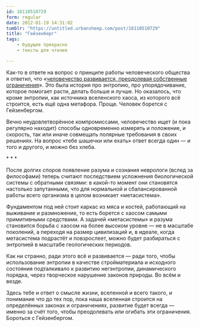 ```yaml
---
id: 16110510729
form: regular
date: 2012-01-19 14:31:02
tumblr: "https://untitled.urbansheep.com/post/16110510729"
title: "Гейзенберг"
tags:
    - будущее прекрасно
    - тексты для чтения

---
```


<p>Как-то в ответе на вопрос о принципе работы человеческого общества я ответил, что «<a href="http://www.formspring.me/urbansheep/q/181466002167470425">человечество развивается, преодолевая собственные ограничения</a>». Это была история про энтропию, про упорядочивание, которое помогает расти, делать больше и лучше. Но оказалось, что кроме энтропии, как источника вселенского хаоса, из которого всё строится, есть ещё одна метафора. Проще. Человек борется с Гейзенбергом.</p>

<p>Вечно неудовлетворённое компромиссами, человечество ищет (и пока регулярно находит) способы одновременно измерять и положение, и скорость, так или иначе совмещать полярные требования в своих решениях. На вопрос «тебе шашечки или ехать» ответ всегда один — и того и другого, и можно без хлеба.</p>

<p>* * *</p>

<p>После долгих споров появление разума и сознания неврологи (вслед за философами) теперь считают последствием усложнения биологической системы с обратными связями: в какой-то момент они становятся настолько запутанными, что для нормальной и сбалансированной работы всего организма в целом возникает «метасистема».</p>

<p>Фундаментом под ней стоит каркас из мяса и костей, работающий на выживание и размножение, то есть борется с хаосом самыми примитивными средствами. А задачей «метасистемы» и разума становится борьба с хаосом на более высоком уровне — не в масштабе поколений, а переходя на размер цивилизаций и, в идеале, когда метасистема подрастёт и повзрослеет, можно будет разбираться с энтропией в масштабе геологических периодов.</p>

<p>Как ни странно, ради этого всё и развивается — ради того, чтобы использование энтропии в качестве стройматериала и исходного состояния подталкивало к развитию негэнтропии, динамического порядка, через творческое нарушение законов природы. Во всём и везде.</p>

<p>Здесь тебе и ответ о смысле жизни, вселенной и всего такого, и понимание что до тех пор, пока наша вселенная строится на определённых законах и ограничениях, развитие будет всегда — именно за счёт того, чтобы преодолевать или огибать эти ограничения. Бороться с Гейзенбергом.</p>

